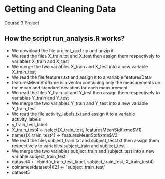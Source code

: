 # Getting and Cleaning Data
Course 3 Project


## How the script run_analysis.R works?
- We download the file project_gcd.zip and unzip it
- We read the files X_train.txt and X_test then assign them respectively to variables X_train and X_test
- We merge the two variables X_train and X_test into a new variable X_train_test
- We read the file features.txt and assign it to a variable featuresData
- featuresMeanStdfixme is a vector containing only the measurements on the mean and standard deviation for each measurement
- We read the files Y_train.txt and Y_test then assign them respectively to variables Y_train and Y_test
- We merge the two variables Y_train and Y_test into a new variable Y_train_test 
- We read the file activity_labels.txt and assign it to a variable activity_labels
- y_train_test_label
- X_train_test4 <- select(X_train_test, featuresMeanStdfixme$V1)
- names(X_train_test4) <- featuresMeanStdfixme$V2
- We read the files subject_train.txt and subject_test.txt then assign them respectively to variables subject_train and subject_test
- We merge the two variables subject_train and subject_test into a new variable subject_train_test
- dataset4 <- cbind(y_train_test_label, subject_train_test, X_train_test4)
- colnames(dataset4)[2] <- "subject_train_test"
- dataset5
